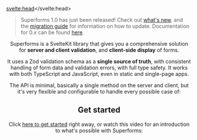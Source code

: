 <script lang="ts">
	import Header from './Header.svelte'
	import Youtube from '$lib/Youtube.svelte'
	import Gallery from './Gallery.svelte'
</script>

<svelte:head><title>Superforms for SvelteKit</title></svelte:head>

> Superforms 1.0 has just been released! Check out [what's new](/whats-new-v1), and the [migration guide](/migration) for information on how to update. Documentation for 0.x can be found [here](https://superforms-legacy.vercel.app/).

<Header />

Superforms is a SvelteKit library that gives you a comprehensive solution for **server and client validation**, and **client-side display** of forms.

It uses a Zod validation schema as a **single source of truth**, with consistent handling of form data and validation errors, with full type safety. It works with both TypeScript and JavaScript, even in static and single-page apps.

The API is minimal, basically a single method on the server and client, but it's very flexible and configurable to handle every possible case of:

<Gallery />

## Get started

Click [here to get started](/get-started) right away, or watch this video for an introduction to what's possible with Superforms:

<Youtube id="MiKzH3kcVfs" />

<br><br>
